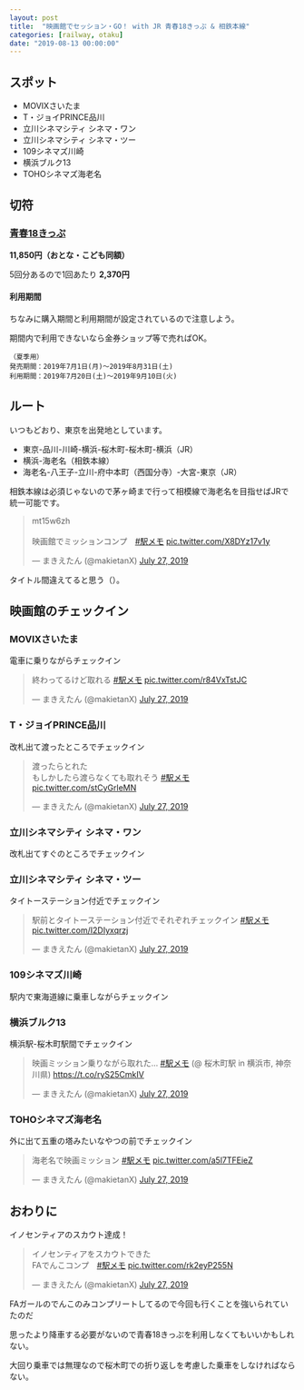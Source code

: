 ```yaml
---
layout: post
title:  "映画館でセッション・GO！ with JR 青春18きっぷ & 相鉄本線"
categories: [railway, otaku]
date: "2019-08-13 00:00:00"
---
```


## スポット

- MOVIXさいたま
- T・ジョイPRINCE品川
- 立川シネマシティ シネマ・ワン
- 立川シネマシティ シネマ・ツー
- 109シネマズ川崎
- 横浜ブルク13
- TOHOシネマズ海老名

## 切符

### [青春18きっぷ](https://railway.jr-central.co.jp/tickets/youth18-ticket/)

**11,850円（おとな・こども同額）**

5回分あるので1回あたり **2,370円**

#### 利用期間

ちなみに購入期間と利用期間が設定されているので注意しよう。

期間内で利用できないなら金券ショップ等で売ればOK。

```
（夏季用）
発売期間：2019年7月1日(月)～2019年8月31日(土)
利用期間：2019年7月20日(土)～2019年9月10日(火)
```

## ルート

いつもどおり、東京を出発地としています。

- 東京-品川-川崎-横浜-桜木町-桜木町-横浜（JR）
- 横浜-海老名（相鉄本線）
- 海老名-八王子-立川-府中本町（西国分寺）-大宮-東京（JR）

相鉄本線は必須じゃないので茅ヶ崎まで行って相模線で海老名を目指せばJRで統一可能です。

<blockquote class="twitter-tweet tw-align-center"><p lang="ja" dir="ltr">mt15w6zh<br><br>映画館でミッションコンプ　<a href="https://twitter.com/hashtag/%E9%A7%85%E3%83%A1%E3%83%A2?src=hash&amp;ref_src=twsrc%5Etfw">#駅メモ</a> <a href="https://t.co/X8DYz17v1y">pic.twitter.com/X8DYz17v1y</a></p>&mdash; まきえたん (@makietanX) <a href="https://twitter.com/makietanX/status/1155154076780253185?ref_src=twsrc%5Etfw">July 27, 2019</a></blockquote> <script async src="https://platform.twitter.com/widgets.js" charset="utf-8"></script>

タイトル間違えてると思う（）。

## 映画館のチェックイン

### MOVIXさいたま

電車に乗りながらチェックイン

<blockquote class="twitter-tweet tw-align-center"><p lang="ja" dir="ltr">終わってるけど取れる <a href="https://twitter.com/hashtag/%E9%A7%85%E3%83%A1%E3%83%A2?src=hash&amp;ref_src=twsrc%5Etfw">#駅メモ</a> <a href="https://t.co/r84VxTstJC">pic.twitter.com/r84VxTstJC</a></p>&mdash; まきえたん (@makietanX) <a href="https://twitter.com/makietanX/status/1155091732784021507?ref_src=twsrc%5Etfw">July 27, 2019</a></blockquote> <script async src="https://platform.twitter.com/widgets.js" charset="utf-8"></script>

### T・ジョイPRINCE品川

改札出て渡ったところでチェックイン

<blockquote class="twitter-tweet tw-align-center"><p lang="ja" dir="ltr">渡ったらとれた <br>もしかしたら渡らなくても取れそう <a href="https://twitter.com/hashtag/%E9%A7%85%E3%83%A1%E3%83%A2?src=hash&amp;ref_src=twsrc%5Etfw">#駅メモ</a> <a href="https://t.co/stCyGrleMN">pic.twitter.com/stCyGrleMN</a></p>&mdash; まきえたん (@makietanX) <a href="https://twitter.com/makietanX/status/1155020230613037056?ref_src=twsrc%5Etfw">July 27, 2019</a></blockquote> <script async src="https://platform.twitter.com/widgets.js" charset="utf-8"></script>

### 立川シネマシティ シネマ・ワン

改札出てすぐのところでチェックイン

### 立川シネマシティ シネマ・ツー

タイトーステーション付近でチェックイン

<blockquote class="twitter-tweet tw-align-center"><p lang="ja" dir="ltr">駅前とタイトーステーション付近でそれぞれチェックイン <a href="https://twitter.com/hashtag/%E9%A7%85%E3%83%A1%E3%83%A2?src=hash&amp;ref_src=twsrc%5Etfw">#駅メモ</a> <a href="https://t.co/I2DIyxqrzj">pic.twitter.com/I2DIyxqrzj</a></p>&mdash; まきえたん (@makietanX) <a href="https://twitter.com/makietanX/status/1155069732980027398?ref_src=twsrc%5Etfw">July 27, 2019</a></blockquote> <script async src="https://platform.twitter.com/widgets.js" charset="utf-8"></script>

### 109シネマズ川崎

駅内で東海道線に乗車しながらチェックイン

### 横浜ブルク13

横浜駅-桜木町駅間でチェックイン

<blockquote class="twitter-tweet tw-align-center"><p lang="ja" dir="ltr">映画ミッション乗りながら取れた… <a href="https://twitter.com/hashtag/%E9%A7%85%E3%83%A1%E3%83%A2?src=hash&amp;ref_src=twsrc%5Etfw">#駅メモ</a> (@ 桜木町駅 in 横浜市, 神奈川県) <a href="https://t.co/ryS25CmkIV">https://t.co/ryS25CmkIV</a></p>&mdash; まきえたん (@makietanX) <a href="https://twitter.com/makietanX/status/1155030802490679296?ref_src=twsrc%5Etfw">July 27, 2019</a></blockquote> <script async src="https://platform.twitter.com/widgets.js" charset="utf-8"></script>

### TOHOシネマズ海老名

外に出て五重の塔みたいなやつの前でチェックイン

<blockquote class="twitter-tweet tw-align-center"><p lang="ja" dir="ltr">海老名で映画ミッション <a href="https://twitter.com/hashtag/%E9%A7%85%E3%83%A1%E3%83%A2?src=hash&amp;ref_src=twsrc%5Etfw">#駅メモ</a> <a href="https://t.co/a5l7TFEieZ">pic.twitter.com/a5l7TFEieZ</a></p>&mdash; まきえたん (@makietanX) <a href="https://twitter.com/makietanX/status/1155046063603982336?ref_src=twsrc%5Etfw">July 27, 2019</a></blockquote> <script async src="https://platform.twitter.com/widgets.js" charset="utf-8"></script>

## おわりに

イノセンティアのスカウト達成！

<blockquote class="twitter-tweet tw-align-center"><p lang="ja" dir="ltr">イノセンティアをスカウトできた<br>FAでんこコンプ　<a href="https://twitter.com/hashtag/%E9%A7%85%E3%83%A1%E3%83%A2?src=hash&amp;ref_src=twsrc%5Etfw">#駅メモ</a> <a href="https://t.co/rk2eyP255N">pic.twitter.com/rk2eyP255N</a></p>&mdash; まきえたん (@makietanX) <a href="https://twitter.com/makietanX/status/1155083073270079488?ref_src=twsrc%5Etfw">July 27, 2019</a></blockquote> <script async src="https://platform.twitter.com/widgets.js" charset="utf-8"></script>

FAガールのでんこのみコンプリートしてるので今回も行くことを強いられていたのだ

思ったより降車する必要がないので青春18きっぷを利用しなくてもいいかもしれない。

大回り乗車では無理なので桜木町での折り返しを考慮した乗車をしなければならない。

